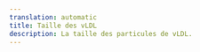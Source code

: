 ```yaml
---
translation: automatic
title: Taille des vLDL
description: La taille des particules de vLDL.
---
```

